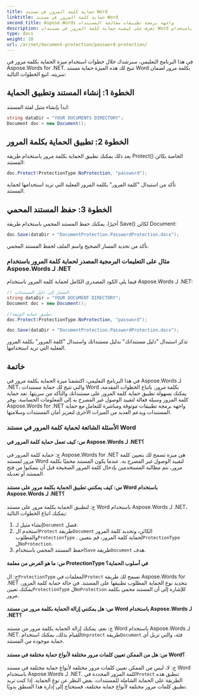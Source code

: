 ```yaml
---
title: حماية كلمة المرور في مستند Word
linktitle: حماية كلمة المرور في مستند Word
second_title: Aspose.Words واجهة برمجة تطبيقات معالجة المستندات
description: تعرف على كيفية حماية كلمة المرور في مستندات Word باستخدام Aspose.Words لـ .NET.
type: docs
weight: 10
url: /ar/net/document-protection/password-protection/
---
```

في هذا البرنامج التعليمي، سنرشدك خلال خطوات استخدام ميزة الحماية بكلمة مرور في Aspose.Words for .NET. تتيح لك هذه الميزة حماية مستند Word بكلمة مرور لضمان سريته. اتبع الخطوات التالية:

## الخطوة 1: إنشاء المستند وتطبيق الحماية

ابدأ بإنشاء مثيل لفئة المستند:

```csharp
string dataDir = "YOUR DOCUMENTS DIRECTORY";
Document doc = new Document();
```

## الخطوة 2: تطبيق الحماية بكلمة المرور

بعد ذلك يمكنك تطبيق الحماية بكلمة مرور باستخدام طريقة Protect() الخاصة بكائن المستند:

```csharp
doc.Protect(ProtectionType.NoProtection, "password");
```

تأكد من استبدال "كلمة المرور" بكلمة المرور الفعلية التي تريد استخدامها لحماية المستند.

## الخطوة 3: حفظ المستند المحمي

أخيرًا، يمكنك حفظ المستند المحمي باستخدام طريقة Save() لكائن Document:

```csharp
doc.Save(dataDir + "DocumentProtection.PasswordProtection.docx");
```

تأكد من تحديد المسار الصحيح واسم الملف لحفظ المستند المحمي.

### مثال على التعليمات البرمجية المصدر لحماية كلمة المرور باستخدام Aspose.Words لـ .NET

فيما يلي الكود المصدري الكامل لحماية كلمة المرور باستخدام Aspose.Words لـ .NET:

```csharp
// المسار إلى دليل المستندات.
string dataDir = "YOUR DOCUMENT DIRECTORY";
Document doc = new Document();

//تطبيق حماية الوثيقة.
doc.Protect(ProtectionType.NoProtection, "password");

doc.Save(dataDir + "DocumentProtection.PasswordProtection.docx");
```

تذكر استبدال "دليل مستنداتك" بدليل مستنداتك واستبدال "كلمة المرور" بكلمة المرور الفعلية التي تريد استخدامها.


## خاتمة

في هذا البرنامج التعليمي، اكتشفنا ميزة الحماية بكلمة مرور في Aspose.Words لـ .NET، والتي تتيح لك حماية مستندات Word بكلمة مرور. باتباع الخطوات المقدمة، يمكنك بسهولة تطبيق حماية كلمة المرور على مستنداتك والتأكد من سريتها. تعد حماية كلمة المرور وسيلة فعالة لتقييد الوصول غير المصرح به إلى المعلومات الحساسة. يوفر Aspose.Words for .NET واجهة برمجة تطبيقات موثوقة ومباشرة للتعامل مع حماية المستندات ويدعم العديد من الميزات الأخرى لتعزيز أمان المستندات وسلامتها.

### الأسئلة الشائعة لحماية كلمة المرور في مستند Word

#### س: كيف تعمل حماية كلمة المرور في Aspose.Words لـ .NET؟

ج: حماية كلمة المرور في Aspose.Words for .NET هي ميزة تسمح لك بتعيين كلمة مرور لمستند Word لتقييد الوصول غير المصرح به. عندما يكون المستند محميًا بكلمة مرور، تتم مطالبة المستخدمين بإدخال كلمة المرور الصحيحة قبل أن يتمكنوا من فتح المستند أو تعديله.

#### س: كيف يمكنني تطبيق الحماية بكلمة مرور على مستند Word باستخدام Aspose.Words لـ .NET؟

ج: لتطبيق الحماية بكلمة مرور على مستند Word باستخدام Aspose.Words لـ .NET، يمكنك اتباع الخطوات التالية:
1.  إنشاء مثيل لـ`Document` فصل.
2.  استخدم ال`Protect` طريقة`Document` الكائن، وتحديد كلمة المرور والمطلوب`ProtectionType` . لحماية كلمة المرور، قم بتعيين`ProtectionType` ل`NoProtection`.
3.  احفظ المستند المحمي باستخدام`Save` طريقة`Document` هدف.

#### س: ما هو الغرض من معلمة ProtectionType في أسلوب الحماية؟

 ج: ال`ProtectionType` المعلمات في`Protect` تسمح لك طريقة Aspose.Words for .NET بتحديد نوع الحماية المطلوب تطبيقها على المستند. في حالة حماية كلمة المرور، يمكنك تعيين`ProtectionType` ل`NoProtection` للإشارة إلى أن المستند محمي بكلمة مرور.

#### س: هل يمكنني إزالة الحماية بكلمة مرور من مستند Word باستخدام Aspose.Words لـ .NET؟

 ج: نعم، يمكنك إزالة الحماية بكلمة مرور من مستند Word باستخدام Aspose.Words لـ .NET. للقيام بذلك، يمكنك استخدام`Unprotect` طريقة`Document` فئة، والتي تزيل أي حماية موجودة من المستند.

#### س: هل من الممكن تعيين كلمات مرور مختلفة لأنواع حماية مختلفة في مستند Word؟

 ج: لا، ليس من الممكن تعيين كلمات مرور مختلفة لأنواع حماية مختلفة في مستند Word باستخدام Aspose.Words لـ .NET. كلمة المرور المحددة في`Protect` تنطبق هذه الطريقة على الحماية الشاملة للمستندات، بغض النظر عن نوع الحماية. إذا كنت تريد تطبيق كلمات مرور مختلفة لأنواع حماية مختلفة، فستحتاج إلى إدارة هذا المنطق يدويًا.
